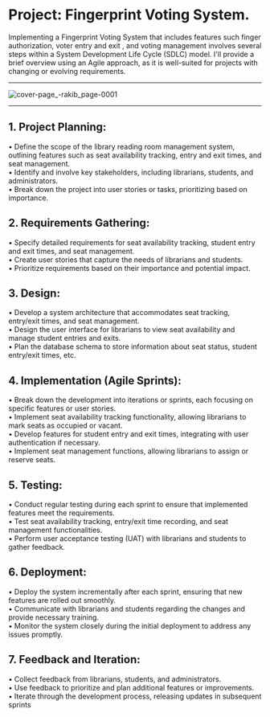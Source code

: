 # Project: Fingerprint Voting System.
Implementing a Fingerprint Voting System that includes features such finger authorization, voter entry and exit , and voting management involves several steps within a System Development Life Cycle (SDLC) model. I'll provide a brief overview using an Agile approach, as it is well-suited for projects with changing or evolving requirements.
***
![cover-page_-rakib_page-0001](https://github.com/khaliul2002012/Fringerprint-voting-system/assets/157215033/fc697328-e701-41c5-96bf-ed9bd911e3b3)
***
## 1. Project Planning:
• Define the scope of the library reading room management system, outlining features such as seat availability tracking, entry and exit times, and seat management.  
• Identify and involve key stakeholders, including librarians, students, and administrators.  
• Break down the project into user stories or tasks, prioritizing based on importance.  

## 2. Requirements Gathering:
• Specify detailed requirements for seat availability tracking, student entry and exit times, and seat management.  
• Create user stories that capture the needs of librarians and students.  
• Prioritize requirements based on their importance and potential impact.  

## 3. Design:
• Develop a system architecture that accommodates seat tracking, entry/exit times, and seat management.  
• Design the user interface for librarians to view seat availability and manage student entries and exits.  
• Plan the database schema to store information about seat status, student entry/exit times, etc.  

## 4. Implementation (Agile Sprints):
• Break down the development into iterations or sprints, each focusing on specific features or user stories.  
• Implement seat availability tracking functionality, allowing librarians to mark seats as occupied or vacant.  
• Develop features for student entry and exit times, integrating with user authentication if necessary.  
• Implement seat management functions, allowing librarians to assign or reserve seats.  

## 5. Testing:
• Conduct regular testing during each sprint to ensure that implemented features meet the requirements.  
• Test seat availability tracking, entry/exit time recording, and seat management functionalities.  
• Perform user acceptance testing (UAT) with librarians and students to gather feedback.  

## 6. Deployment:
• Deploy the system incrementally after each sprint, ensuring that new features are rolled out smoothly.  
• Communicate with librarians and students regarding the changes and provide necessary training.  
• Monitor the system closely during the initial deployment to address any issues promptly.  

## 7. Feedback and Iteration:
• Collect feedback from librarians, students, and administrators.  
• Use feedback to prioritize and plan additional features or improvements.  
• Iterate through the development process, releasing updates in subsequent sprints  


